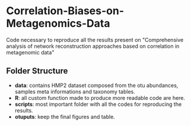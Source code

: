 # Correlation-Biases-on-Metagenomics-Data
Code necessary to reproduce all the results present on "Comprehensive analysis of network reconstruction approaches based on correlation in metagenomic data"

## Folder Structure
* **data**: contains HMP2 dataset composed from the otu abundances, samples meta informations and taxonomy tables.
* **R**: all custom function made to produce more readable code are here.
* **scripts**: most important folder with all the codes for reproducing the results.
* **otuputs**: keep the final figures and table.
